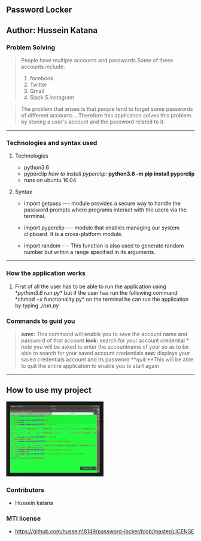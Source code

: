## Password Locker

## __Author: Hussein Katana__

### __Problem Solving__
> People have multiple accounts and passwords.Some of these accounts include:
> 1. facebook
> 2. Twitter
> 3. Gmail
> 4. Slack 
> 5.Instagram

> The problem that arises is that people tend to forget some passwords of different accounts
> ...Therefore this application solves this problem by storing a user's account and the password related to it.

***
### __Technologies and syntax used__
1. Technologies
    * python3.6
    * pyperclip *how to install pyperclip:* __python3.6 -m pip install pyperclip__
    * runs on  ubuntu 16.04

2. Syntax
    * import getpass --- module provides a secure way to handle the password prompts where programs interact with the users via the terminal.

    * import pyperclip --- module that enables managing our system clipboard. It is a cross-platform module.

    * import random --- This function is also used to generate random number but within a range specified in its arguments.

***

### __How the application works__
1. First of all the user has to be able to run the application using \*_python3.6 run.py_\* but if the user has run the following command \*chmod +x functionality.py\* on the terminal he can run the application by typing *./run.py*

### __Commands to guid you__

  > **_save:_** This command will enable you to save the account name and password of that account
  > **_look:_** search for your account credential
      * *note* you will be asked to enter the accountname of your so as to be able to search for your saved account credentials
  > **_see:_** displays your saved credentials account and its password
  > **_quit:_**This will be able to quit the entire application to enable you to start again 

***

## How to use my project
<a href="../assets/kazam_vfo011aj.movie" target="_blank"><img src="./IMAGES/Screenshot from 2019-06-17 13-52-52.png"
alt="IMAGE ALT TEXT HERE" width="240" height="180" border="10" /></a>



### __Contributors__
 + Hussein katana
 
 ### __MTI license__
 + https://github.com/hussein18149/password-locker/blob/master/LICENSE























